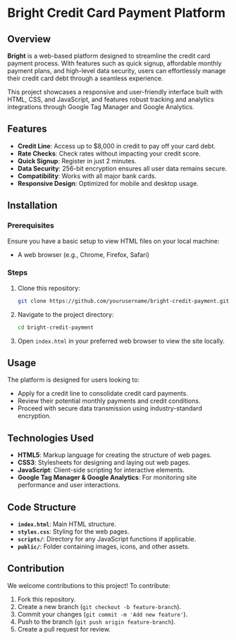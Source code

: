# Bright Credit Card Payment Platform

## Overview
**Bright** is a web-based platform designed to streamline the credit card payment process. With features such as quick signup, affordable monthly payment plans, and high-level data security, users can effortlessly manage their credit card debt through a seamless experience. 

This project showcases a responsive and user-friendly interface built with HTML, CSS, and JavaScript, and features robust tracking and analytics integrations through Google Tag Manager and Google Analytics.

## Features
- **Credit Line**: Access up to $8,000 in credit to pay off your card debt.
- **Rate Checks**: Check rates without impacting your credit score.
- **Quick Signup**: Register in just 2 minutes.
- **Data Security**: 256-bit encryption ensures all user data remains secure.
- **Compatibility**: Works with all major bank cards.
- **Responsive Design**: Optimized for mobile and desktop usage.

## Installation

### Prerequisites
Ensure you have a basic setup to view HTML files on your local machine:
- A web browser (e.g., Chrome, Firefox, Safari)

### Steps
1. Clone this repository:
   ```bash
   git clone https://github.com/yourusername/bright-credit-payment.git
   ```

2. Navigate to the project directory:
   ```bash
   cd bright-credit-payment
   ```

3. Open `index.html` in your preferred web browser to view the site locally.

## Usage
The platform is designed for users looking to:
- Apply for a credit line to consolidate credit card payments.
- Review their potential monthly payments and credit conditions.
- Proceed with secure data transmission using industry-standard encryption.

## Technologies Used
- **HTML5**: Markup language for creating the structure of web pages.
- **CSS3**: Stylesheets for designing and laying out web pages.
- **JavaScript**: Client-side scripting for interactive elements.
- **Google Tag Manager & Google Analytics**: For monitoring site performance and user interactions.

## Code Structure
- **`index.html`**: Main HTML structure.
- **`styles.css`**: Styling for the web pages.
- **`scripts/`**: Directory for any JavaScript functions if applicable.
- **`public/`**: Folder containing images, icons, and other assets.

## Contribution
We welcome contributions to this project! To contribute:
1. Fork this repository.
2. Create a new branch (`git checkout -b feature-branch`).
3. Commit your changes (`git commit -m 'Add new feature'`).
4. Push to the branch (`git push origin feature-branch`).
5. Create a pull request for review.



